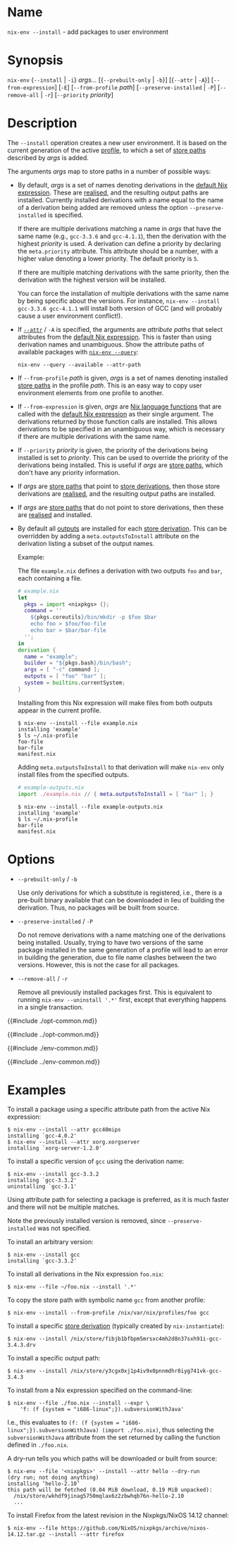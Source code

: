 # Name

`nix-env --install` - add packages to user environment

# Synopsis

`nix-env` {`--install` | `-i`} *args…*
  [{`--prebuilt-only` | `-b`}]
  [{`--attr` | `-A`}]
  [`--from-expression`] [`-E`]
  [`--from-profile` *path*]
  [`--preserve-installed` | `-P`]
  [`--remove-all` | `-r`]
  [`--priority` *priority*]

# Description

The `--install` operation creates a new user environment.
It is based on the current generation of the active [profile](@docroot@/command-ref/files/profiles.md), to which a set of [store paths] described by *args* is added.

[store paths]: @docroot@/store/store-path.md

The arguments *args* map to store paths in a number of possible ways:

- By default, *args* is a set of names denoting derivations in the [default Nix expression].
  These are [realised], and the resulting output paths are installed.
  Currently installed derivations with a name equal to the name of a derivation being added are removed unless the option `--preserve-installed` is specified.

  [derivation expression]: @docroot@/glossary.md#gloss-derivation-expression
  [default Nix expression]: @docroot@/command-ref/files/default-nix-expression.md
  [realised]: @docroot@/glossary.md#gloss-realise

  If there are multiple derivations matching a name in *args* that
  have the same name (e.g., `gcc-3.3.6` and `gcc-4.1.1`), then the
  derivation with the highest *priority* is used. A derivation can
  define a priority by declaring the `meta.priority` attribute. This
  attribute should be a number, with a higher value denoting a lower
  priority. The default priority is `5`.

  If there are multiple matching derivations with the same priority,
  then the derivation with the highest version will be installed.

  You can force the installation of multiple derivations with the same
  name by being specific about the versions. For instance, `nix-env --install
  gcc-3.3.6 gcc-4.1.1` will install both version of GCC (and will
  probably cause a user environment conflict\!).

- If [`--attr`](#opt-attr) / `-A` is specified, the arguments are *attribute paths* that select attributes from the [default Nix expression].
  This is faster than using derivation names and unambiguous.
  Show the attribute paths of available packages with [`nix-env --query`](./query.md):

  ```console
  nix-env --query --available --attr-path
  ```

- If `--from-profile` *path* is given, *args* is a set of names
  denoting installed [store paths] in the profile *path*. This is an
  easy way to copy user environment elements from one profile to
  another.

- If `--from-expression` is given, *args* are [Nix language functions](@docroot@/language/syntax.md#functions) that are called with the [default Nix expression] as their single argument.
  The derivations returned by those function calls are installed.
  This allows derivations to be specified in an unambiguous way, which is necessary if there are multiple derivations with the same name.

- If `--priority` *priority* is given, the priority of the derivations being installed is set to *priority*.
  This can be used to override the priority of the derivations being installed.
  This is useful if *args* are [store paths], which don't have any priority information.

- If *args* are [store paths] that point to [store derivations][store derivation], then those store derivations are [realised], and the resulting output paths are installed.

- If *args* are [store paths] that do not point to store derivations, then these are [realised] and installed.

- By default all [outputs](@docroot@/language/derivations.md#attr-outputs) are installed for each [store derivation].
  This can be overridden by adding a `meta.outputsToInstall` attribute on the derivation listing a subset of the output names.

  Example:

  The file `example.nix` defines a derivation with two outputs `foo` and `bar`, each containing a file.

  ```nix
  # example.nix
  let
    pkgs = import <nixpkgs> {};
    command = ''
      ${pkgs.coreutils}/bin/mkdir -p $foo $bar
      echo foo > $foo/foo-file
      echo bar > $bar/bar-file
    '';
  in
  derivation {
    name = "example";
    builder = "${pkgs.bash}/bin/bash";
    args = [ "-c" command ];
    outputs = [ "foo" "bar" ];
    system = builtins.currentSystem;
  }
  ```

  Installing from this Nix expression will make files from both outputs appear in the current profile.

  ```console
  $ nix-env --install --file example.nix
  installing 'example'
  $ ls ~/.nix-profile
  foo-file
  bar-file
  manifest.nix
  ```

  Adding `meta.outputsToInstall` to that derivation will make `nix-env` only install files from the specified outputs.

  ```nix
  # example-outputs.nix
  import ./example.nix // { meta.outputsToInstall = [ "bar" ]; }
  ```

  ```console
  $ nix-env --install --file example-outputs.nix
  installing 'example'
  $ ls ~/.nix-profile
  bar-file
  manifest.nix
  ```

[store derivation]: @docroot@/glossary.md#gloss-store-derivation

# Options

- `--prebuilt-only` / `-b`

  Use only derivations for which a substitute is registered, i.e.,
  there is a pre-built binary available that can be downloaded in lieu
  of building the derivation. Thus, no packages will be built from
  source.

- `--preserve-installed` / `-P`

  Do not remove derivations with a name matching one of the
  derivations being installed. Usually, trying to have two versions of
  the same package installed in the same generation of a profile will
  lead to an error in building the generation, due to file name
  clashes between the two versions. However, this is not the case for
  all packages.

- `--remove-all` / `-r`

  Remove all previously installed packages first. This is equivalent
  to running `nix-env --uninstall '.*'` first, except that everything happens
  in a single transaction.

{{#include ./opt-common.md}}

{{#include ../opt-common.md}}

{{#include ./env-common.md}}

{{#include ../env-common.md}}

# Examples

To install a package using a specific attribute path from the active Nix expression:

```console
$ nix-env --install --attr gcc40mips
installing `gcc-4.0.2'
$ nix-env --install --attr xorg.xorgserver
installing `xorg-server-1.2.0'
```

To install a specific version of `gcc` using the derivation name:

```console
$ nix-env --install gcc-3.3.2
installing `gcc-3.3.2'
uninstalling `gcc-3.1'
```

Using attribute path for selecting a package is preferred,
as it is much faster and there will not be multiple matches.

Note the previously installed version is removed, since
`--preserve-installed` was not specified.

To install an arbitrary version:

```console
$ nix-env --install gcc
installing `gcc-3.3.2'
```

To install all derivations in the Nix expression `foo.nix`:

```console
$ nix-env --file ~/foo.nix --install '.*'
```

To copy the store path with symbolic name `gcc` from another profile:

```console
$ nix-env --install --from-profile /nix/var/nix/profiles/foo gcc
```

To install a specific [store derivation] (typically created by
`nix-instantiate`):

```console
$ nix-env --install /nix/store/fibjb1bfbpm5mrsxc4mh2d8n37sxh91i-gcc-3.4.3.drv
```

To install a specific output path:

```console
$ nix-env --install /nix/store/y3cgx0xj1p4iv9x0pnnmdhr8iyg741vk-gcc-3.4.3
```

To install from a Nix expression specified on the command-line:

```console
$ nix-env --file ./foo.nix --install --expr \
    'f: (f {system = "i686-linux";}).subversionWithJava'
```

I.e., this evaluates to `(f: (f {system =
"i686-linux";}).subversionWithJava) (import ./foo.nix)`, thus selecting
the `subversionWithJava` attribute from the set returned by calling the
function defined in `./foo.nix`.

A dry-run tells you which paths will be downloaded or built from source:

```console
$ nix-env --file '<nixpkgs>' --install --attr hello --dry-run
(dry run; not doing anything)
installing ‘hello-2.10’
this path will be fetched (0.04 MiB download, 0.19 MiB unpacked):
  /nix/store/wkhdf9jinag5750mqlax6z2zbwhqb76n-hello-2.10
  ...
```

To install Firefox from the latest revision in the Nixpkgs/NixOS 14.12
channel:

```console
$ nix-env --file https://github.com/NixOS/nixpkgs/archive/nixos-14.12.tar.gz --install --attr firefox
```
